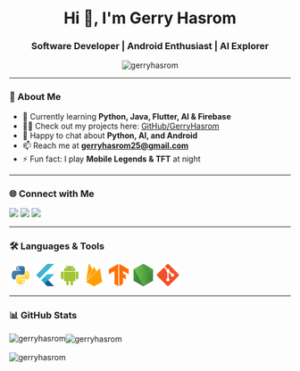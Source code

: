 <h1 align="center">Hi 👋, I'm Gerry Hasrom</h1>
<h3 align="center">Software Developer | Android Enthusiast | AI Explorer</h3>

<p align="center">
  <img src="https://komarev.com/ghpvc/?username=gerryhasrom&label=Profile%20views&color=0e75b6&style=flat" alt="gerryhasrom" />
</p>

---

### 🚀 About Me
- 🌱 Currently learning **Python, Java, Flutter, AI & Firebase**  
- 👨‍💻 Check out my projects here: [GitHub/GerryHasrom](https://github.com/GerryHasrom)  
- 💬 Happy to chat about **Python, AI, and Android**  
- 📫 Reach me at **gerryhasrom25@gmail.com**  
- ⚡ Fun fact: I play **Mobile Legends & TFT** at night  

---

### 🌐 Connect with Me
<p align="left">
  <a href="mailto:gerryhasrom25@gmail.com"><img src="https://img.shields.io/badge/Gmail-D14836?style=for-the-badge&logo=gmail&logoColor=white"/></a>
  <a href="https://linkedin.com/in/"><img src="https://img.shields.io/badge/LinkedIn-0077B5?style=for-the-badge&logo=linkedin&logoColor=white"/></a>
  <a href="https://twitter.com/"><img src="https://img.shields.io/badge/Twitter-1DA1F2?style=for-the-badge&logo=twitter&logoColor=white"/></a>
</p>

---

### 🛠️ Languages & Tools
<p align="left">
  <img src="https://raw.githubusercontent.com/devicons/devicon/master/icons/python/python-original.svg" alt="python" width="40" height="40"/>
  <img src="https://raw.githubusercontent.com/devicons/devicon/master/icons/flutter/flutter-original.svg" alt="flutter" width="40" height="40"/>
  <img src="https://raw.githubusercontent.com/devicons/devicon/master/icons/android/android-original.svg" alt="android" width="40" height="40"/>
  <img src="https://raw.githubusercontent.com/devicons/devicon/master/icons/firebase/firebase-plain.svg" alt="firebase" width="40" height="40"/>
  <img src="https://raw.githubusercontent.com/devicons/devicon/master/icons/tensorflow/tensorflow-original.svg" alt="tensorflow" width="40" height="40"/>
  <img src="https://raw.githubusercontent.com/devicons/devicon/master/icons/nodejs/nodejs-original.svg" alt="nodejs" width="40" height="40"/>
  <img src="https://raw.githubusercontent.com/devicons/devicon/master/icons/git/git-original.svg" alt="git" width="40" height="40"/>
</p>

---

### 📊 GitHub Stats
<p>
  <img align="left" src="https://github-readme-stats.vercel.app/api/top-langs?username=gerryhasrom&show_icons=true&locale=en&layout=compact" alt="gerryhasrom" />
</p>

<p>
  <img align="center" src="https://github-readme-stats.vercel.app/api?username=gerryhasrom&show_icons=true&locale=en" alt="gerryhasrom" />
</p>

<p>
  <img align="center" src="https://github-readme-streak-stats.herokuapp.com/?user=gerryhasrom&" alt="gerryhasrom" />
</p>
